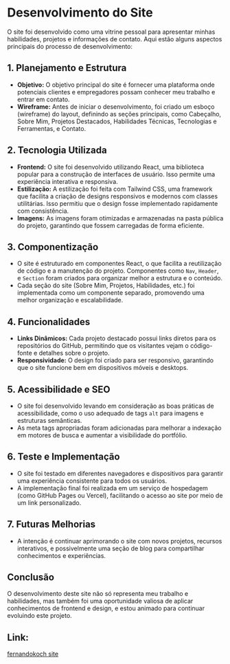 # Desenvolvimento do Site

O site foi desenvolvido como uma vitrine pessoal para apresentar minhas habilidades, projetos e informações de contato. Aqui estão alguns aspectos principais do processo de desenvolvimento:

## 1. Planejamento e Estrutura
- **Objetivo:** O objetivo principal do site é fornecer uma plataforma onde potenciais clientes e empregadores possam conhecer meu trabalho e entrar em contato.
- **Wireframe:** Antes de iniciar o desenvolvimento, foi criado um esboço (wireframe) do layout, definindo as seções principais, como Cabeçalho, Sobre Mim, Projetos Destacados, Habilidades Técnicas, Tecnologias e Ferramentas, e Contato.

## 2. Tecnologia Utilizada
- **Frontend:** O site foi desenvolvido utilizando React, uma biblioteca popular para a construção de interfaces de usuário. Isso permite uma experiência interativa e responsiva.
- **Estilização:** A estilização foi feita com Tailwind CSS, uma framework que facilita a criação de designs responsivos e modernos com classes utilitárias. Isso permitiu que o design fosse implementado rapidamente com consistência.
- **Imagens:** As imagens foram otimizadas e armazenadas na pasta pública do projeto, garantindo que fossem carregadas de forma eficiente.

## 3. Componentização
- O site é estruturado em componentes React, o que facilita a reutilização de código e a manutenção do projeto. Componentes como `Nav`, `Header`, e `Section` foram criados para organizar melhor a estrutura e o conteúdo.
- Cada seção do site (Sobre Mim, Projetos, Habilidades, etc.) foi implementada como um componente separado, promovendo uma melhor organização e escalabilidade.

## 4. Funcionalidades
- **Links Dinâmicos:** Cada projeto destacado possui links diretos para os repositórios do GitHub, permitindo que os visitantes vejam o código-fonte e detalhes sobre o projeto.
- **Responsividade:** O design foi criado para ser responsivo, garantindo que o site funcione bem em dispositivos móveis e desktops.

## 5. Acessibilidade e SEO
- O site foi desenvolvido levando em consideração as boas práticas de acessibilidade, como o uso adequado de tags `alt` para imagens e estruturas semânticas.
- As meta tags apropriadas foram adicionadas para melhorar a indexação em motores de busca e aumentar a visibilidade do portfólio.

## 6. Teste e Implementação
- O site foi testado em diferentes navegadores e dispositivos para garantir uma experiência consistente para todos os usuários.
- A implementação final foi realizada em um serviço de hospedagem (como GitHub Pages ou Vercel), facilitando o acesso ao site por meio de um link personalizado.

## 7. Futuras Melhorias
- A intenção é continuar aprimorando o site com novos projetos, recursos interativos, e possivelmente uma seção de blog para compartilhar conhecimentos e experiências.

## Conclusão
O desenvolvimento deste site não só representa meu trabalho e habilidades, mas também foi uma oportunidade valiosa de aplicar conhecimentos de frontend e design, e estou animado para continuar evoluindo este projeto.


## Link: 
[fernandokoch site](https://fernandokoch.vercel.app/)
